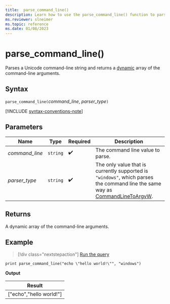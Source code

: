 ```yaml
---
title:  parse_command_line()
description: Learn how to use the parse_command_line() function to parse a unicode command-line string.
ms.reviewer: slneimer
ms.topic: reference
ms.date: 01/08/2023
---
```

# parse_command_line()

Parses a Unicode command-line string and returns a [dynamic](scalar-data-types/dynamic.md) array of the command-line arguments.

## Syntax

`parse_command_line(`*command_line*, *parser_type*`)`

[!INCLUDE [syntax-conventions-note](../../includes/syntax-conventions-note.md)]

## Parameters

| Name | Type | Required | Description |
|--|--|--|--|
| *command_line*| `string` |  :heavy_check_mark: | The command line value to parse.|
| *parser_type*| `string` |  :heavy_check_mark: | The only value that is currently supported is `"windows"`, which parses the command line the same way as [CommandLineToArgvW](/windows/win32/api/shellapi/nf-shellapi-commandlinetoargvw).|

## Returns

A dynamic array of the command-line arguments.

## Example

> [!div class="nextstepaction"]
> <a href="https://dataexplorer.azure.com/clusters/help/databases/Samples?query=H4sIAAAAAAAAAwXBYQrAIAgG0Ku479cGO1IQkUKBadjA6++9HdM+2i2O1O5rNeOq0+SG9OFUMETVKT2UrwK8hJzGngfPD3VSsFI8AAAA" target="_blank">Run the query</a>

```kusto
print parse_command_line("echo \"hello world!\"", "windows")
```

**Output**

|Result|
|---|
|["echo","hello world!"]|
